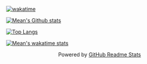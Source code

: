 [![wakatime](https://wakatime.com/badge/user/e44ed028-d210-4e41-ad49-eca0163ee595.svg)](https://wakatime.com/@e44ed028-d210-4e41-ad49-eca0163ee595)

[![Mean's Github stats](https://api.meancoder.xyz/stat?username=MeanZhang&show_icons=true)](https://github.com/MeanZhang)

[![Top Langs](https://api.meancoder.xyz/top-langs?username=MeanZhang&langs_count=6&layout=compact)](https://github.com/MeanZhang)

[![Mean's wakatime stats](https://api.meancoder.xyz/wakatime?username=Mean)](https://wakatime.com/@Mean)

<p align="center">Powered by <a href="https://github.com/anuraghazra/github-readme-stats">GitHub Readme Stats</a>
